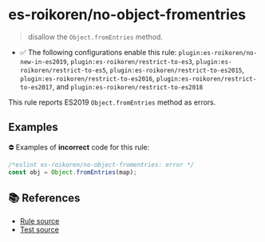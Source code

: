 # es-roikoren/no-object-fromentries
> disallow the `Object.fromEntries` method.

- ✅ The following configurations enable this rule: `plugin:es-roikoren/no-new-in-es2019`, `plugin:es-roikoren/restrict-to-es3`, `plugin:es-roikoren/restrict-to-es5`, `plugin:es-roikoren/restrict-to-es2015`, `plugin:es-roikoren/restrict-to-es2016`, `plugin:es-roikoren/restrict-to-es2017`, and `plugin:es-roikoren/restrict-to-es2018`

This rule reports ES2019 `Object.fromEntries` method as errors.

## Examples

⛔ Examples of **incorrect** code for this rule:

```js
/*eslint es-roikoren/no-object-fromentries: error */
const obj = Object.fromEntries(map);
```

## 📚 References

- [Rule source](https://github.com/roikoren755/eslint-plugin-es/blob/v0.0.4/src/rules/no-object-fromentries.ts)
- [Test source](https://github.com/roikoren755/eslint-plugin-es/blob/v0.0.4/tests/src/rules/no-object-fromentries.ts)
